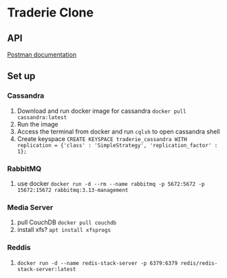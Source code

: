 # Traderie Clone

## API
[Postman documentation](https://documenter.getpostman.com/view/21886355/2sA3BoaWyf#fdff4ac0-dfb2-4738-8fd3-549ba8001736)

## Set up
### Cassandra
1. Download and run docker image for cassandra `docker pull cassandra:latest`
1. Run the image
1. Access the terminal from docker and run `cqlsh` to open cassandra shell
1. Create keyspace `CREATE KEYSPACE traderie_cassandra WITH replication = {'class' : 'SimpleStrategy', 'replication_factor' : 1};`

### RabbitMQ
1. use docker `docker run -d --rm --name rabbitmq -p 5672:5672 -p 15672:15672 rabbitmq:3.13-management`

### Media Server
1. pull CouchDB `docker pull couchdb`
2. install xfs? `apt install xfsprogs`

### Reddis
1. `docker run -d --name redis-stack-server -p 6379:6379 redis/redis-stack-server:latest`
